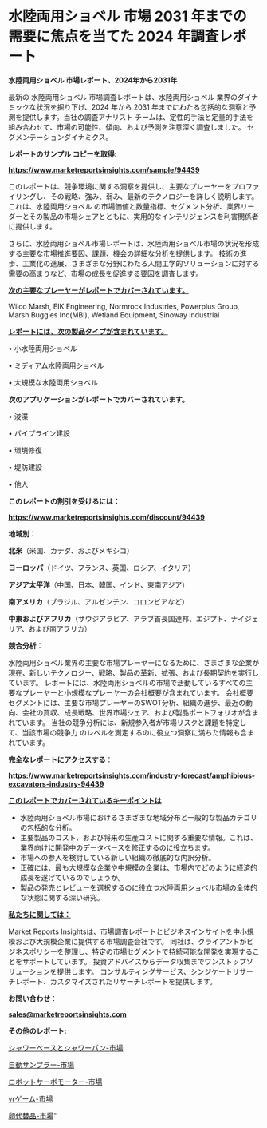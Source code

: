 # 水陸両用ショベル 市場 2031 年までの需要に焦点を当てた 2024 年調査レポート

<strong>水陸両用ショベル 市場レポート、2024年から2031年</strong>

最新の 水陸両用ショベル 市場調査レポートは、水陸両用ショベル 業界のダイナミックな状況を掘り下げ、2024 年から 2031 年までにわたる包括的な洞察と予測を提供します。当社の調査アナリスト チームは、定性的手法と定量的手法を組み合わせて、市場の可能性、傾向、および予測を注意深く調査しました。 セグメンテーションダイナミクス。



<strong>レポートのサンプル コピーを取得:</strong> <a href=https://www.marketreportsinsights.com/sample/94439>

<strong><u>https://www.marketreportsinsights.com/sample/94439</u></strong></a>

このレポートは、競争環境に関する洞察を提供し、主要なプレーヤーをプロファイリングし、その戦略、強み、弱み、最新のテクノロジーを詳しく説明します。 これは、水陸両用ショベル の市場価値と数量指標、セグメント分析、業界リーダーとその製品の市場シェアとともに、実用的なインテリジェンスを利害関係者に提供します。

さらに、水陸両用ショベル市場レポートは、水陸両用ショベル市場の状況を形成する主要な市場推進要因、課題、機会の詳細な分析を提供します。 技術の進歩、工業化の進展、さまざまな分野にわたる人間工学的ソリューションに対する需要の高まりなど、市場の成長を促進する要因を調査します。



<strong><u>次の主要なプレーヤーがレポートでカバーされています。</u></strong>

Wilco Marsh, EIK Engineering, Normrock Industries, Powerplus Group, Marsh Buggies Inc(MBI), Wetland Equipment, Sinoway Industrial



<strong><u><b>レポートには、次の製品タイプが含まれています。</b></u></strong>

• 小水陸両用ショベル

• ミディアム水陸両用ショベル

• 大規模な水陸両用ショベル



<strong><b>次のアプリケーションがレポートでカバーされています。</b></strong>

• 浚渫

• パイプライン建設

• 環境修復

• 堤防建設

• 他人



<strong><b>このレポートの割引を受けるには：</b></strong><a href=https://www.marketreportsinsights.com/discount/94439>

<strong><u>https://www.marketreportsinsights.com/discount/94439</u></strong></a>



<strong>地域別：</strong>



<strong>北米</strong>（米国、カナダ、およびメキシコ）



<strong>ヨーロッパ</strong>（ドイツ、フランス、英国、ロシア、イタリア）



<strong>アジア太平洋</strong>（中国、日本、韓国、インド、東南アジア）



<strong>南アメリカ</strong>（ブラジル、アルゼンチン、コロンビアなど）



<strong>中東およびアフリカ</strong>（サウジアラビア、アラブ首長国連邦、エジプト、ナイジェリア、および南アフリカ）



<strong>競合分析：</strong>

水陸両用ショベル業界の主要な市場プレーヤーになるために、さまざまな企業が現在、新しいテクノロジー、戦略、製品の革新、拡張、および長期契約を実行しています。 レポートには、水陸両用ショベルの市場で活動しているすべての主要なプレーヤーと小規模なプレーヤーの会社概要が含まれています。 会社概要セグメントには、主要な市場プレーヤーのSWOT分析、組織の進歩、最近の動向、会社の買収、成長戦略、世界市場シェア、および製品ポートフォリオが含まれています。 当社の競争分析には、新規参入者が市場リスクと課題を特定して、当該市場の競争力 のレベルを測定するのに役立つ洞察に満ちた情報も含まれています。



<strong>完全なレポートにアクセスする</strong>：

<a href=https://www.marketreportsinsights.com/industry-forecast/amphibious-excavators-industry-94439>

<strong><u>https://www.marketreportsinsights.com/industry-forecast/amphibious-excavators-industry-94439</u></strong></a>



<strong><u><b>このレポートでカバーされているキーポイントは</b></u></strong>
<ul>
  <li>水陸両用ショベル市場におけるさまざまな地域分布と一般的な製品カテゴリの包括的な分析。</li>
  <li>主要製品のコスト、および将来の生産コストに関する重要な情報。これは、業界向けに開発中のデータベースを修正するのに役立ちます。</li>
  <li>市場への参入を検討している新しい組織の徹底的な内訳分析。</li>
  <li>正確には、最も大規模な企業や中規模の企業は、市場内でどのように経済的成長を遂げているのでしょうか。</li>
  <li>製品の発売とレビューを選択するのに役立つ水陸両用ショベル市場の全体的な状態に関する深い研究。</li>
</ul>


<strong><u><b>私たちに関しては：</b></u></strong>

Market Reports Insightsは、市場調査レポートとビジネスインサイトを中小規模および大規模企業に提供する市場調査会社です。 同社は、クライアントがビジネスポリシーを整理し、特定の市場セグメントで持続可能な開発を実現することをサポートしています。 投資アドバイスからデータ収集までワンストップソリューションを提供します。 コンサルティングサービス、シンジケートリサーチレポート、カスタマイズされたリサーチレポートを提供します。



<strong><b>お問い合わせ</b></strong>：

<a href=mailto:sales@marketreportsinsights.com>

<strong><u>sales@marketreportsinsights.com</u></strong></a>



<strong>その他のレポート:</strong>

<a href=https://www.linkedin.com/pulse/シャワーベースとシャワーパン-市場-2023-総合分析と事業成長戦略-2030-0hbnc/>シャワーベースとシャワーパン-市場</a>

<a href=https://www.linkedin.com/pulse/自動サンプラー-市場-2023-推進要因と成長機会-2030-data-dive-discoveries-24-analysis-ygnuf/>自動サンプラー-市場</a>

<a href=https://www.linkedin.com/pulse/ロボットサーボモーター-市場-2023-競争分析と事業成長-2030-3lklf/>ロボットサーボモーター-市場</a>

<a href=https://www.linkedin.com/pulse/vrゲーム-市場-2023-推進要因と成長機会-2030-data-dive-discoveries-24-analysis-kbzpf/>vrゲーム-市場</a>

<a href=https://www.linkedin.com/pulse/卵代替品-市場-2023-総合分析と事業成長戦略-2030-pr-news-hub-vu4sf/>卵代替品-市場</a>"
